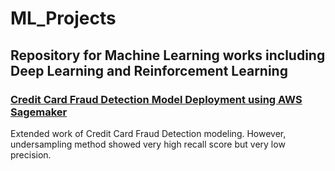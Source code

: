 # ML_Projects
## Repository for Machine Learning works including Deep Learning and Reinforcement Learning

### [Credit Card Fraud Detection Model Deployment using AWS Sagemaker](https://github.com/myone2e/ML_Projects/tree/main/MLops)
Extended work of Credit Card Fraud Detection modeling.
However, undersampling method showed very high recall score but very low precision.

